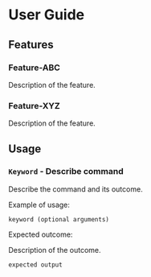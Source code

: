 # User Guide

## Features 

### Feature-ABC

Description of the feature.

### Feature-XYZ

Description of the feature.

## Usage

### `Keyword` - Describe command

Describe the command and its outcome.

Example of usage: 

`keyword (optional arguments)`

Expected outcome:

Description of the outcome.

```
expected output
```
